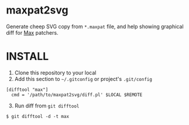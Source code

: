 
# maxpat2svg

Generate cheep SVG copy from `*.maxpat` file, and help showing graphical diff for [Max](https://cycling74.com/products/max) patchers.

# INSTALL

 1. Clone this repository to your local
 2. Add this section to `~/.gitconfig` or project's `.git/config`

```gitconfig
[difftool "max"]
  cmd = '/path/to/maxpat2svg/diff.pl' $LOCAL $REMOTE
```

 3. Run diff from `git difftool`

```
$ git difftool -d -t max
```